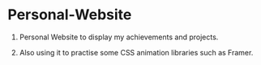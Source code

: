 # Personal-Website

1. Personal Website to display my achievements and projects.

2. Also using it to practise some CSS animation libraries such as Framer.
